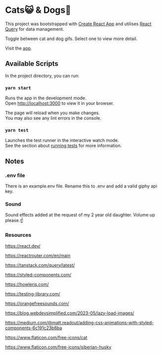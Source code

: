 # Cats:smiley_cat: & Dogs:dog:

This project was bootstrapped with [Create React App](https://github.com/facebook/create-react-app) and utilises [React Query](https://tanstack.com/query/latest/) for data management.

Toggle between cat and dog gifs. Select one to view more detail.

Visit the [app](https://cats-and-dogs-sigma.vercel.app).

## Available Scripts

In the project directory, you can run:

### `yarn start`

Runs the app in the development mode.\
Open [http://localhost:3000](http://localhost:3000) to view it in your browser.

The page will reload when you make changes.\
You may also see any lint errors in the console.

### `yarn test`

Launches the test runner in the interactive watch mode.\
See the section about [running tests](https://facebook.github.io/create-react-app/docs/running-tests) for more information.

## Notes

### .env file
There is an example.env file. Rename this to .env and add a valid giphy api key.

### Sound
Sound effects added at the request of my 2 year old daughter. Volume up please.:point_up:


### Resources

https://react.dev/

https://reactrouter.com/en/main

https://tanstack.com/query/latest/

https://styled-components.com/

https://howlerjs.com/

https://testing-library.com/

https://orangefreesounds.com/

https://blog.webdevsimplified.com/2023-05/lazy-load-images/

https://medium.com/@matt.readout/adding-css-animations-with-styled-components-6c191c23b6ba

https://www.flaticon.com/free-icons/cat

https://www.flaticon.com/free-icons/siberian-husky